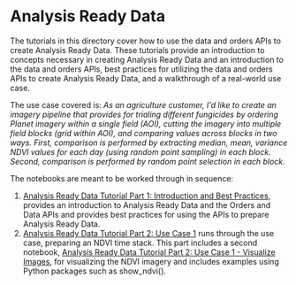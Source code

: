 # Analysis Ready Data

The tutorials in this directory cover how to use the data and orders APIs to create Analysis Ready Data. These tutorials provide an introduction to concepts necessary in creating Analysis Ready Data and an introduction to the data and orders APIs, best practices for utilizing the data and orders APIs to create Analysis Ready Data, and a walkthrough of a real-world use case. 

The use case covered is:
*As an agriculture customer, I'd like to create an imagery pipeline that provides for trialing different fungicides by ordering Planet imagery within a single field (AOI), cutting the imagery into multiple field blocks (grid within AOI), and comparing values across blocks in two ways. First, comparison is performed by extracting median, mean, variance NDVI values for each day (using random point sampling) in each block. Second, comparison is performed by random point selection in each block.*

The notebooks are meant to be worked through in sequence:
1. [Analysis Ready Data Tutorial Part 1: Introduction and Best Practices](ard_1_intro_and_best_practices.ipynb), provides an introduction to Analysis Ready Data and the Orders and Data APIs and provides best practices for using the APIs to prepare Analysis Ready Data.
2. [Analysis Ready Data Tutorial Part 2: Use Case 1](ard_2_use_case_1.ipynb) runs through the use case, preparing an NDVI time stack. This part includes a second notebook, [Analysis Ready Data Tutorial Part 2: Use Case 1 - Visualize Images](ard_2_use_case_1_visualize_images.ipynb), for visualizing the NDVI imagery and includes examples using Python packages such as show_ndvi().
